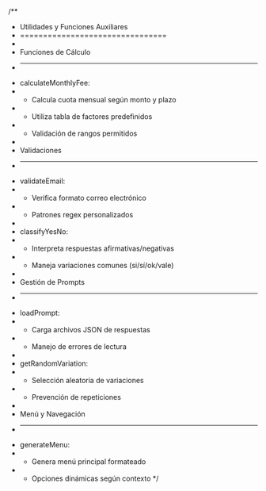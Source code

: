 /**
 * Utilidades y Funciones Auxiliares
 * ================================
 * 
 * Funciones de Cálculo
 * -------------------
 * calculateMonthlyFee:
 * - Calcula cuota mensual según monto y plazo
 * - Utiliza tabla de factores predefinidos
 * - Validación de rangos permitidos
 * 
 * Validaciones
 * -----------
 * validateEmail:
 * - Verifica formato correo electrónico
 * - Patrones regex personalizados
 * 
 * classifyYesNo:
 * - Interpreta respuestas afirmativas/negativas
 * - Maneja variaciones comunes (si/sí/ok/vale)
 * 
 * Gestión de Prompts
 * -----------------
 * loadPrompt:
 * - Carga archivos JSON de respuestas
 * - Manejo de errores de lectura
 * 
 * getRandomVariation:
 * - Selección aleatoria de variaciones
 * - Prevención de repeticiones
 * 
 * Menú y Navegación
 * ----------------
 * generateMenu:
 * - Genera menú principal formateado
 * - Opciones dinámicas según contexto
 */
